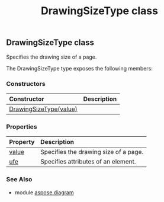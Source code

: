 ﻿---
title: DrawingSizeType class
second_title: Aspose.Diagram for Python via .NET API References
description: 
type: docs
weight: 690
url: /python-net/aspose.diagram/drawingsizetype/
is_root: false
---

## DrawingSizeType class

Specifies the drawing size of a page.



The DrawingSizeType type exposes the following members:

### Constructors
| Constructor | Description |
| :- | :- |
| [DrawingSizeType(value)](/diagram/python-net/aspose.diagram/drawingsizetype/__init__/#DrawingSizeTypeValue) |  |


### Properties
| Property | Description |
| :- | :- |
| [value](/diagram/python-net/aspose.diagram/drawingsizetype/value) | Specifies the drawing size of a page. |
| [ufe](/diagram/python-net/aspose.diagram/drawingsizetype/ufe) | Specifies attributes of an element. |


### See Also

* module [aspose.diagram](../)
